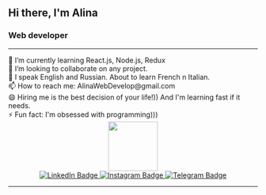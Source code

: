  <h2> Hi there, I'm Alina</h2>
 <h3>Web developer</h3>
 <hr>
 🌱 I’m currently learning React.js, Node.js, Redux <br>
  👯 I’m looking to collaborate on any project. <br>
 💬 I speak English and Russian. About to learn French n Italian.<br>
 📫 How to reach me: AlinaWebDevelop@gmail.com<br>
 😄 Hiring me is the best decision of your life!)) And I'm learning fast if it needs.<br>
 ⚡ Fun fact: I'm obsessed with programming)))<br>

<div id="header" align="center">
  <img src="https://media.giphy.com/media/M9gbBd9nbDrOTu1Mqx/giphy.gif" width="100"/>
</div>

<div id="badges" align="center">
  <a href="https://www.linkedin.com/in/alina-kulieva-622a27249">
    <img src="https://img.shields.io/badge/LinkedIn-blue?style=for-the-badge&logo=linkedin&logoColor=white" alt="LinkedIn Badge"/>
  </a>
  <a href="https://www.instagram.com/alinablack86">
    <img src="https://img.shields.io/badge/Instagram-purple?style=for-the-badge&logo=instagram&logoColor=white" alt="Instagram Badge"/>
  </a>
  <a href="https://t.me/AlinaWebDevop)">
    <img src="https://img.shields.io/badge/Telegram-blue?style=for-the-badge&logo=telegram&logoColor=white" alt="Telegram Badge"/>
  </a>
</div>
 <hr>
